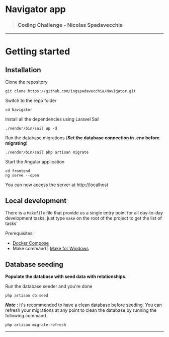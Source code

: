 # Navigator app

> ### Coding Challenge - Nicolas Spadavecchia

----------

# Getting started

## Installation

Clone the repository

    git clone https://github.com/ingspadavecchia/Navigator.git

Switch to the repo folder

    cd Navigator

Install all the dependencies using Laravel Sail

    ./vendor/bin/sail up -d

Run the database migrations (**Set the database connection in .env before migrating**)

    ./vendor/bin/sail php artisan migrate

Start the Angular application

    cd frontend
    ng serve --open

You can now access the server at http://localhost

## Local development

There is a `Makefile` file that provide us a single entry point for all day-to-day development tasks, just type `make` on the root of the project to get the list of tasks'

Prerequisites:
* [Docker Compose](https://docs.docker.com/compose/install/)
* Make command | [Make for Windows](https://stackoverflow.com/a/54086635)

## Database seeding

**Populate the database with seed data with relationships.**

Run the database seeder and you're done

    php artisan db:seed

***Note*** : It's recommended to have a clean database before seeding. You can refresh your migrations at any point to clean the database by running the following command

    php artisan migrate:refresh

----------
